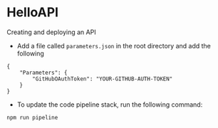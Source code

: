 # HelloAPI
Creating and deploying an API

- Add a file called `parameters.json` in the root directory and add the following

```
{
    "Parameters": {
        "GitHubOAuthToken": "YOUR-GITHUB-AUTH-TOKEN"
    }
}

```

- To update the code pipeline stack, run the following command:

`npm run pipeline`
